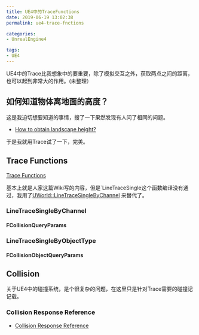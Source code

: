 ```yaml
---
title: UE4中的TraceFunctions
date: 2019-06-19 13:02:38
permalink: ue4-trace-fnctions

categories:
- UnrealEngine4

tags:
- UE4
---
```


UE4中的Trace比我想象中的要重要，除了模拟交互之外，获取两点之间的距离，也可以起到非常大的作用。(未整理）

<!--more-->

## 如何知道物体离地面的高度？
这是我迫切想要知道的事情，搜了一下果然发现有人问了相同的问题。

- [How to obtain landscape height?](https://answers.unrealengine.com/questions/83065/how-to-obtain-landscape-height.html)

于是我就用Trace试了一下，完美。
## Trace Functions
[Trace Functions](https://wiki.unrealengine.com/Trace_Functions)

基本上就是人家这篇Wiki写的内容，但是`LineTraceSingle这个函数编译没有通过，我用了[UWorld::LineTraceSingleByChannel](https://docs.unrealengine.com/en-US/API/Runtime/Engine/Engine/UWorld/LineTraceSingleByChannel/index.html)
来替代了。

### LineTraceSingleByChannel

#### FCollisionQueryParams


### LineTraceSingleByObjectType

#### FCollisionObjectQueryParams

## Collision
关于UE4中的碰撞系统，是个很复杂的问题，在这里只是针对Trace需要的碰撞记记载。

### Collision Response Reference
- [Collision Response Reference](https://docs.unrealengine.com/en-US/Engine/Physics/Collision/Reference/index.html)


